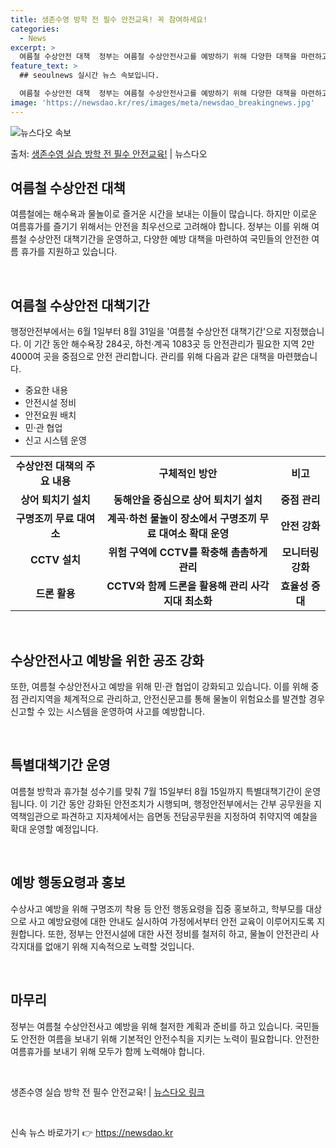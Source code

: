 ```yaml
---
title: 생존수영 방학 전 필수 안전교육! 꼭 참여하세요!
categories:
  - News
excerpt: >
  여름철 수상안전 대책  정부는 여름철 수상안전사고를 예방하기 위해 다양한 대책을 마련하고 있습니다. 이번 여…
feature_text: >
  ## seoulnews 실시간 뉴스 속보입니다.

  여름철 수상안전 대책  정부는 여름철 수상안전사고를 예방하기 위해 다양한 대책을 마련하고 있습니다. 이번 여…
image: 'https://newsdao.kr/res/images/meta/newsdao_breakingnews.jpg'
---
```


![뉴스다오 속보](https://newsdao.kr/res/images/meta/newsdao_breakingnews.jpg)

<p>출처: <a href="https://newsdao.kr/3985" rel="dofollow">생존수영 실습 방학 전 필수 안전교육!</a> | 뉴스다오</p>

<h2 data-ke-size="size26">여름철 수상안전 대책</h2>

여름철에는 해수욕과 물놀이로 즐거운 시간을 보내는 이들이 많습니다. 하지만 이로운 여름휴가를 즐기기 위해서는 안전을 최우선으로 고려해야 합니다. 정부는 이를 위해 여름철 수상안전 대책기간을 운영하고, 다양한 예방 대책을 마련하여 국민들의 안전한 여름 휴가를 지원하고 있습니다.

<p data-ke-size="size16">&nbsp;</p>

<h2 data-ke-size="size24">여름철 수상안전 대책기간</h2>

<p data-ke-size="size16">행정안전부에서는 6월 1일부터 8월 31일을 '여름철 수상안전 대책기간'으로 지정했습니다. 이 기간 동안 해수욕장 284곳, 하천·계곡 1083곳 등 안전관리가 필요한 지역 2만 4000여 곳을 중점으로 안전 관리합니다. 관리를 위해 다음과 같은 대책을 마련했습니다.</p>

<ul>
  <li>중요한 내용</li>
  <li>안전시설 정비</li>
  <li>안전요원 배치</li>
  <li>민·관 협업</li>
  <li>신고 시스템 운영</li>
</ul>

<table>
  <tr>
    <td style="text-align: center; height: 17px;"><b>수상안전 대책의 주요 내용</b></td>
    <td style="text-align: center; height: 17px;"><b>구체적인 방안</b></td>
    <td style="text-align: center; height: 17px;"><b>비고</b></td>
  </tr>
  <tr>
    <td style="text-align: center; height: 17px;"><b>상어 퇴치기 설치</b></td>
    <td style="text-align: center; height: 17px;"><b>동해안을 중심으로 상어 퇴치기 설치</b></td>
    <td style="text-align: center; height: 17px;"><b>중점 관리</b></td>
  </tr>
  <tr>
    <td style="text-align: center; height: 17px;"><b>구명조끼 무료 대여소</b></td>
    <td style="text-align: center; height: 17px;"><b>계곡·하천 물놀이 장소에서 구명조끼 무료 대여소 확대 운영</b></td>
    <td style="text-align: center; height: 17px;"><b>안전 강화</b></td>
  </tr>
  <tr>
    <td style="text-align: center; height: 17px;"><b>CCTV 설치</b></td>
    <td style="text-align: center; height: 17px;"><b>위험 구역에 CCTV를 확충해 촘촘하게 관리</b></td>
    <td style="text-align: center; height: 17px;"><b>모니터링 강화</b></td>
  </tr>
  <tr>
    <td style="text-align: center; height: 17px;"><b>드론 활용</b></td>
    <td style="text-align: center; height: 17px;"><b>CCTV와 함께 드론을 활용해 관리 사각지대 최소화</b></td>
    <td style="text-align: center; height: 17px;"><b>효율성 증대</b></td>
  </tr>
</table>

<p data-ke-size="size16">&nbsp;</p>

<h2 data-ke-size="size24">수상안전사고 예방을 위한 공조 강화</h2>

<p data-ke-size="size16">또한, 여름철 수상안전사고 예방을 위해 민·관 협업이 강화되고 있습니다. 이를 위해 중점 관리지역을 체계적으로 관리하고, 안전신문고를 통해 물놀이 위험요소를 발견할 경우 신고할 수 있는 시스템을 운영하여 사고를 예방합니다.</p>

<p data-ke-size="size16">&nbsp;</p>

<h2 data-ke-size="size24">특별대책기간 운영</h2>

<p data-ke-size="size16">여름철 방학과 휴가철 성수기를 맞춰 7월 15일부터 8월 15일까지 특별대책기간이 운영됩니다. 이 기간 동안 강화된 안전조치가 시행되며, 행정안전부에서는 간부 공무원을 지역책임관으로 파견하고 지자체에서는 읍면동 전담공무원을 지정하여 취약지역 예찰을 확대 운영할 예정입니다.</p>

<p data-ke-size="size16">&nbsp;</p>

<h2 data-ke-size="size24">예방 행동요령과 홍보</h2>

<p data-ke-size="size16">수상사고 예방을 위해 구명조끼 착용 등 안전 행동요령을 집중 홍보하고, 학부모를 대상으로 사고 예방요령에 대한 안내도 실시하여 가정에서부터 안전 교육이 이루어지도록 지원합니다. 또한, 정부는 안전시설에 대한 사전 정비를 철저히 하고, 물놀이 안전관리 사각지대를 없애기 위해 지속적으로 노력할 것입니다.</p>

<p data-ke-size="size16">&nbsp;</p>

<h2 data-ke-size="size24">마무리</h2>

<p data-ke-size="size16">정부는 여름철 수상안전사고 예방을 위해 철저한 계획과 준비를 하고 있습니다. 국민들도 안전한 여름을 보내기 위해 기본적인 안전수칙을 지키는 노력이 필요합니다. 안전한 여름휴가를 보내기 위해 모두가 함께 노력해야 합니다.</p>

<p data-ke-size="size16">&nbsp;</p>

<p data-ke-size="size16">생존수영 실습 방학 전 필수 안전교육! | <a href="https://newsdao.kr/3985">뉴스다오 링크</a></p>

<p data-ke-size="size16">&nbsp;</p> 

신속 뉴스 바로가기 👉 <a href="https://newsdao.kr" rel="dofollow">https://newsdao.kr</a>


